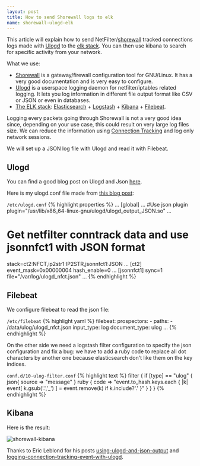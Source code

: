 ```yaml
---
layout: post
title: How to send Shorewall logs to elk
name: shorewall-ulogd-elk
---
```


This article will explain how to send NetFilter/[shorewall](http://www.shorewall.net) tracked connections logs made with [Ulogd](http://www.netfilter.org/projects/ulogd/) to the [elk stack](https://www.elastic.co/products). You can then use kibana to search for specific activity from your network.

<!-- ![Shorewall logo](/pub/shorewall/shorewall-logo.png) -->

What we use:

- [Shorewall](http://www.shorewall.net) is a gateway/firewall configuration tool for GNU/Linux. It has a very good documentation and is very easy to configure.
- [Ulogd](http://www.netfilter.org/projects/ulogd/) is a userspace logging daemon for netfilter/iptables related logging. It lets you log information in different file output format like CSV or JSON or even in databases.
- [The ELK stack](https://www.elastic.co): [Elasticsearch](https://www.elastic.co/products/elasticsearch) + [Logstash](https://www.elastic.co/products/logstash) + [Kibana](https://www.elastic.co/products/kibana) + [Filebeat](https://www.elastic.co/products/beats/filebeat).

Logging every packets going through Shorewall is not a very good idea since, depending on your use case, this could result on very large log files size. We can reduce the information using [Connection Tracking](https://en.wikipedia.org/wiki/Netfilter#Connection_tracking) and log only network sessions.

We will set up a JSON log file with Ulogd and read it with Filebeat.

## Ulogd

You can find a good blog post on Ulogd and Json [here](https://home.regit.org/2014/02/using-ulogd-and-json-output/).

Here is my ulogd.conf file made from [this blog post](https://home.regit.org/2014/02/using-ulogd-and-json-output/):

```/etc/ulogd.conf```
{% highlight properties %}
...
[global]
...
#Use json plugin
plugin="/usr/lib/x86_64-linux-gnu/ulogd/ulogd_output_JSON.so"
...
# Get netfilter conntrack data and use jsonnfct1 with JSON format
stack=ct2:NFCT,ip2str1:IP2STR,jsonnfct1:JSON
...
[ct2]
event_mask=0x00000004
hash_enable=0
...
[jsonnfct1]
sync=1
file="/var/log/ulogd_nfct.json"
...
{% endhighlight %}

## Filebeat

We configure filebeat to read the json file:

```/etc/filebeat```
{% highlight yaml %}
filebeat:
  prospectors:
    -
      paths:
        - /data/ulog/ulogd_nfct.json
      input_type: log
      document_type: ulog
...
{% endhighlight %}

On the other side we need a logstash filter configuration to specify the json configuration and fix a bug: we have to add a ruby code to replace all dot characters by another one because elasticsearch don't like them on the key indices.

```conf.d/10-ulog-filter.conf```
{% highlight text %}
filter {
  if [type] == "ulog" {
    json{
      source => "message"
    }
    ruby {
      code => "event.to_hash.keys.each { |k| event[ k.gsub('.','_') ] = event.remove(k) if k.include?'.' }"
    }
  }
}
{% endhighlight %}

## Kibana

Here is the result:

![shorewall-kibana](/pub/shorewall/shorewall-kibana.png)

Thanks to  Eric Leblond  for his posts [using-ulogd-and-json-output](https://home.regit.org/2014/02/using-ulogd-and-json-output/) and [logging-connection-tracking-event-with-ulogd](https://home.regit.org/2014/02/logging-connection-tracking-event-with-ulogd/).
